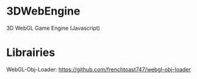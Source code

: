 # 3DWebEngine

3D WebGL Game Engine (Javascript)

# Librairies

WebGL-Obj-Loader: https://github.com/frenchtoast747/webgl-obj-loader
